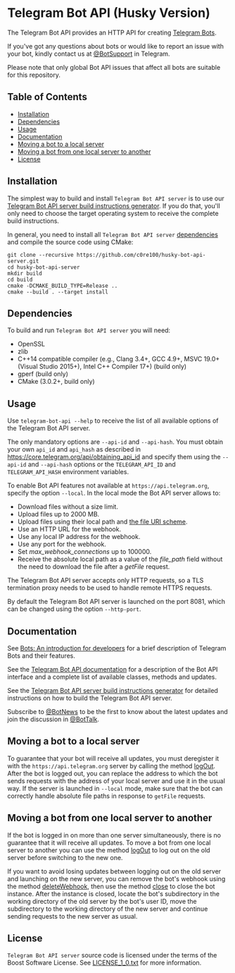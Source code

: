 # Telegram Bot API (Husky Version)

The Telegram Bot API provides an HTTP API for creating [Telegram Bots](https://core.telegram.org/bots).

If you've got any questions about bots or would like to report an issue with your bot, kindly contact us at [@BotSupport](https://t.me/BotSupport) in Telegram.

Please note that only global Bot API issues that affect all bots are suitable for this repository.

## Table of Contents
- [Installation](#installation)
- [Dependencies](#dependencies)
- [Usage](#usage)
- [Documentation](#documentation)
- [Moving a bot to a local server](#switching)
- [Moving a bot from one local server to another](#moving)
- [License](#license)

<a name="installation"></a>
## Installation

The simplest way to build and install `Telegram Bot API server` is to use our [Telegram Bot API server build instructions generator](https://tdlib.github.io/telegram-bot-api/build.html).
If you do that, you'll only need to choose the target operating system to receive the complete build instructions.

In general, you need to install all `Telegram Bot API server` [dependencies](#dependencies) and compile the source code using CMake:

```
git clone --recursive https://github.com/c0re100/husky-bot-api-server.git
cd husky-bot-api-server
mkdir build
cd build
cmake -DCMAKE_BUILD_TYPE=Release ..
cmake --build . --target install
```

<a name="dependencies"></a>
## Dependencies
To build and run `Telegram Bot API server` you will need:

* OpenSSL
* zlib
* C++14 compatible compiler (e.g., Clang 3.4+, GCC 4.9+, MSVC 19.0+ (Visual Studio 2015+), Intel C++ Compiler 17+) (build only)
* gperf (build only)
* CMake (3.0.2+, build only)

<a name="usage"></a>
## Usage

Use `telegram-bot-api --help` to receive the list of all available options of the Telegram Bot API server.

The only mandatory options are `--api-id` and `--api-hash`. You must obtain your own `api_id` and `api_hash`
as described in https://core.telegram.org/api/obtaining_api_id and specify them using the `--api-id` and `--api-hash` options
or the `TELEGRAM_API_ID` and `TELEGRAM_API_HASH` environment variables.

To enable Bot API features not available at `https://api.telegram.org`, specify the option `--local`. In the local mode the Bot API server allows to:
* Download files without a size limit.
* Upload files up to 2000 MB.
* Upload files using their local path and [the file URI scheme](https://en.wikipedia.org/wiki/File_URI_scheme).
* Use an HTTP URL for the webhook.
* Use any local IP address for the webhook.
* Use any port for the webhook.
* Set *max_webhook_connections* up to 100000.
* Receive the absolute local path as a value of the *file_path* field without the need to download the file after a *getFile* request.

The Telegram Bot API server accepts only HTTP requests, so a TLS termination proxy needs to be used to handle remote HTTPS requests.

By default the Telegram Bot API server is launched on the port 8081, which can be changed using the option `--http-port`.

<a name="documentation"></a>
## Documentation
See [Bots: An introduction for developers](https://core.telegram.org/bots) for a brief description of Telegram Bots and their features.

See the [Telegram Bot API documentation](https://core.telegram.org/bots/api) for a description of the Bot API interface and a complete list of available classes, methods and updates.

See the [Telegram Bot API server build instructions generator](https://tdlib.github.io/telegram-bot-api/build.html) for detailed instructions on how to build the Telegram Bot API server.

Subscribe to [@BotNews](https://t.me/botnews) to be the first to know about the latest updates and join the discussion in [@BotTalk](https://t.me/bottalk).

<a name="switching"></a>
## Moving a bot to a local server

To guarantee that your bot will receive all updates, you must deregister it with the `https://api.telegram.org` server by calling the method [logOut](https://core.telegram.org/bots/api#logout).
After the bot is logged out, you can replace the address to which the bot sends requests with the address of your local server and use it in the usual way.
If the server is launched in `--local` mode, make sure that the bot can correctly handle absolute file paths in response to `getFile` requests.

<a name="moving"></a>
## Moving a bot from one local server to another

If the bot is logged in on more than one server simultaneously, there is no guarantee that it will receive all updates.
To move a bot from one local server to another you can use the method [logOut](https://core.telegram.org/bots/api#logout) to log out on the old server before switching to the new one.

If you want to avoid losing updates between logging out on the old server and launching on the new server, you can remove the bot's webhook using the method
[deleteWebhook](https://core.telegram.org/bots/api#deletewebhook), then use the method [close](https://core.telegram.org/bots/api#close) to close the bot instance.
After the instance is closed, locate the bot's subdirectory in the working directory of the old server by the bot's user ID, move the subdirectory to the working directory of the new server
and continue sending requests to the new server as usual.

<a name="license"></a>
## License
`Telegram Bot API server` source code is licensed under the terms of the Boost Software License. See [LICENSE_1_0.txt](http://www.boost.org/LICENSE_1_0.txt) for more information.
